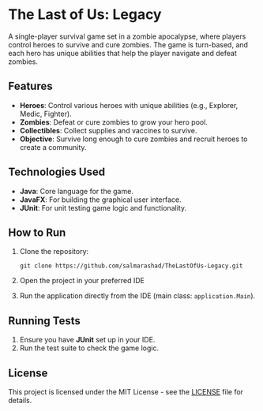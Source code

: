 # The Last of Us: Legacy

A single-player survival game set in a zombie apocalypse, where players control heroes to survive and cure zombies. The game is turn-based, and each hero has unique abilities that help the player navigate and defeat zombies.

## Features
- **Heroes**: Control various heroes with unique abilities (e.g., Explorer, Medic, Fighter).
- **Zombies**: Defeat or cure zombies to grow your hero pool.
- **Collectibles**: Collect supplies and vaccines to survive.
- **Objective**: Survive long enough to cure zombies and recruit heroes to create a community.

## Technologies Used
- **Java**: Core language for the game.
- **JavaFX**: For building the graphical user interface.
- **JUnit**: For unit testing game logic and functionality.

## How to Run

1. Clone the repository:

    ```
    git clone https://github.com/salmarashad/TheLastOfUs-Legacy.git
    ```

2. Open the project in your preferred IDE 

3. Run the application directly from the IDE (main class: `application.Main`).

## Running Tests

1. Ensure you have **JUnit** set up in your IDE.
2. Run the test suite to check the game logic.

## License
This project is licensed under the MIT License - see the [LICENSE](LICENSE) file for details.

